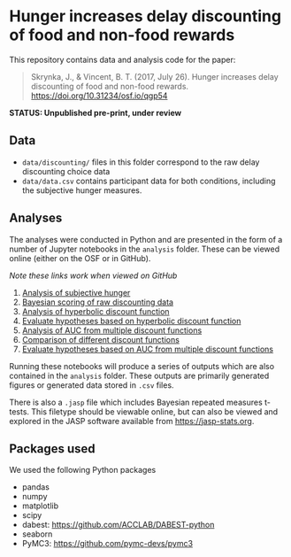 # Hunger increases delay discounting of food and non-food rewards

This repository contains data and analysis code for the paper:

> Skrynka, J., & Vincent, B. T. (2017, July 26). Hunger increases delay discounting of food and non-food rewards. https://doi.org/10.31234/osf.io/qgp54

**STATUS: Unpublished pre-print, under review**


## Data

- `data/discounting/` files in this folder correspond to the raw delay discounting choice data
- `data/data.csv` contains participant data for both conditions, including the subjective hunger measures.


## Analyses

The analyses were conducted in Python and are presented in the form of a number of Jupyter notebooks in the `analysis` folder. These can be viewed online (either on the OSF or in GitHub).

_Note these links work when viewed on GitHub_

1. [Analysis of subjective hunger](analysis/01_subjective_hunger.ipynb)
2. [Bayesian scoring of raw discounting data](analysis/02_score_discounting_data.ipynb)
3. [Analysis of hyperbolic discount function](analysis/03_analyse-hyperbolic.ipynb)
4. [Evaluate hypotheses based on hyperbolic discount function](analysis/04_analyse_hypotheses_hyperbolic_logk.ipynb)
5. [Analysis of AUC from multiple discount functions](analysis/05_analyse_AUC.ipynb)
6. [Comparison of different discount functions](analysis/06_model_comparison.ipynb)
7. [Evaluate hypotheses based on AUC from multiple discount functions](analysis/07_analyse_hypotheses_AUC.ipynb)

Running these notebooks will produce a series of outputs which are also contained in the `analysis` folder. These outputs are primarily generated figures or generated data stored in `.csv` files.

There is also a `.jasp` file which includes Bayesian repeated measures t-tests. This filetype should be viewable online, but can also be viewed and explored in the JASP software available from https://jasp-stats.org.




## Packages used
We used the following Python packages

- pandas
- numpy
- matplotlib
- scipy
- dabest: https://github.com/ACCLAB/DABEST-python
- seaborn
- PyMC3: https://github.com/pymc-devs/pymc3
